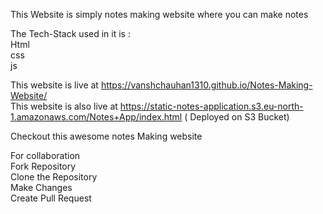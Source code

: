 This Website is simply notes making website where you can make notes 
<br>

The Tech-Stack used in it is :
<br>
Html
<br>
css
<br>
js


This website is live at https://vanshchauhan1310.github.io/Notes-Making-Website/ 
<br>
This website is also live at https://static-notes-application.s3.eu-north-1.amazonaws.com/Notes+App/index.html ( Deployed on S3 Bucket)
<br>

Checkout this awesome notes Making website 

For collaboration
<br>
Fork Repository 
<br>
Clone the Repository 
<br>
Make Changes 
<br>
Create Pull Request 
